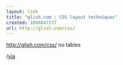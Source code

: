 ```yaml
---
layout: link
title: "glish.com : CSS layout techniques"
created: 1090847177
url: http://glish.com/css/
---
```

http://glish.com/css/
no tables

/[via][]


  [via]: http://fachinformatiker.sandrawiegard.de/about.html
